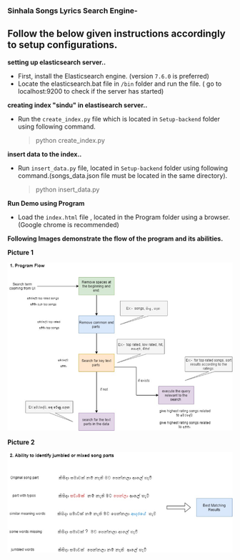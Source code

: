 ### Sinhala Songs Lyrics Search Engine-
## Follow the below given instructions accordingly to setup configurations.

 **setting up elasticsearch server..**
 - First, install the Elasticsearch engine. (version `7.6.0` is preferred)
 - Locate the elasticsearch.bat file in `/bin` folder and run the file. ( go to localhost:9200 to check if the server has started)

 **creating index "sindu" in elastisearch server..**
 - Run the `create_index.py` file which is located in `Setup-backend` folder using following command.  
      > python create_index.py

 **insert data to the index..**
 - Run `insert_data.py` file, located in `Setup-backend` folder using following command.(songs_data.json file must be located in the same directory).
      > python insert_data.py

 **Run Demo using Program**
 - Load the `index.html` file , located in the Program folder using a browser.(Google chrome is recommended)
 
 
 
 **Following Images demonstrate the flow of the program and its abilities.**
 
 **Picture 1**
 
 ![alt text](https://github.com/nirmalgamage/sinhala-songs-lyrics-search-engine/blob/master/Program-Flow1.jpg?raw=true)


**Picture 2**

 ![alt text](https://github.com/nirmalgamage/sinhala-songs-lyrics-search-engine/blob/master/Program-Flow2.jpg?raw=true)
